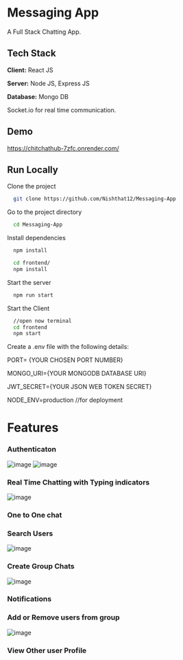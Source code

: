 # Messaging App

A Full Stack Chatting App.

## Tech Stack

**Client:** React JS

**Server:** Node JS, Express JS

**Database:** Mongo DB

  Socket.io for real time communication.
  
## Demo
https://chitchathub-7zfc.onrender.com/

## Run Locally

Clone the project

```bash
  git clone https://github.com/Nishthat12/Messaging-App
```

Go to the project directory

```bash
  cd Messaging-App
```

Install dependencies

```bash
  npm install
```

```bash
  cd frontend/
  npm install
```

Start the server

```bash
  npm run start
```
Start the Client

```bash
  //open now terminal
  cd frontend
  npm start
```

Create a .env file with the following details:

PORT= {YOUR CHOSEN PORT NUMBER}

MONGO_URI={YOUR MONGODB DATABASE URI}

JWT_SECRET={YOUR JSON WEB TOKEN SECRET}

NODE_ENV=production //for deployment
  
# Features

### Authenticaton
![image](https://github.com/Nishthat12/Messaging-App/assets/95162581/25003957-7d5f-4588-83c0-72acf2e7b30c)
![image](https://github.com/Nishthat12/Messaging-App/assets/95162581/7c0b31e5-38ae-443a-9c18-6ce54cf0cfc9)

### Real Time Chatting with Typing indicators
![image](https://github.com/Nishthat12/Messaging-App/assets/95162581/b3d31422-61fa-41ee-84e8-261acbd1390c)

### One to One chat
### Search Users
![image](https://github.com/Nishthat12/Messaging-App/assets/95162581/49dadd24-2b07-4e3e-9efc-683e7476495a)

### Create Group Chats
![image](https://github.com/Nishthat12/Messaging-App/assets/95162581/af936bcb-a471-4ec5-bf11-870985d9a4e4)

### Notifications 
### Add or Remove users from group
![image](https://github.com/Nishthat12/Messaging-App/assets/95162581/61d42242-1a5c-487d-80f1-451c133fc42a)

### View Other user Profile

  
